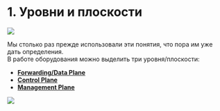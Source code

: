 # 1. Уровни и плоскости

![](../../.gitbook/assets/image-137.png)

Мы столько раз прежде использовали эти понятия, что пора им уже дать определения.  
В работе оборудования можно выделить три уровня/плоскости:

* [**Forwarding/Data Plane**](0-forwarding-data-plane.md)
* [**Control Plane**](1-control-plane.md)
* [**Management Plane**](2-management-plane.md)

![](../../.gitbook/assets/image-139.png)

